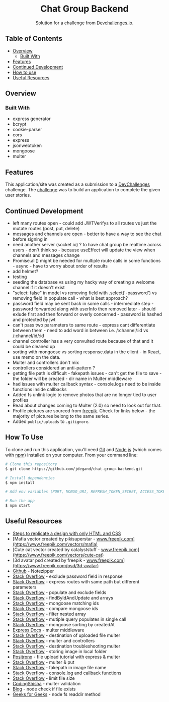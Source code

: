 <h1 align="center">Chat Group Backend</h1>

<div align="center">
   Solution for a challenge from  <a href="https://legacy.devchallenges.io/challenges/UgCqszKR7Q7oqb4kRfI0" target="_blank">Devchallenges.io</a>.
</div>

## Table of Contents

- [Overview](#overview)
  - [Built With](#built-with)
- [Features](#features)
- [Continued Development](#continued-development)
- [How to use](#how-to-use)
- [Useful Resources](#useful-resources)

## Overview

### Built With

- express generator
- bcrypt
- cookie-parser
- cors
- express
- jsonwebtoken
- mongoose
- multer

## Features

This application/site was created as a submission to a [DevChallenges](https://devchallenges.io/challenges) challenge. The [challenge](https://legacy.devchallenges.io/challenges/UgCqszKR7Q7oqb4kRfI0) was to build an application to complete the given user stories.

## Continued Development

- left many routes open - could add JWTVerifys to all routes vs just the mutate routes (post, put, delete)
- messages and channels are open - better to have a way to see the chat before signing in
- need another server (socket.io) ? to have chat group be realtime across users - don't think so - because useEffect will update the view when channels and messages change
- Promise.all() might be needed for multiple route calls in some functions - async - have to worry about order of results
- add helmet?
- testing
- seeding the database vs using my hacky way of creating a welcome channel if it doesn't exist
- "select: false" in model vs removing field with .select('-password') vs removing field in populate call - what is best approach?
- password field may be sent back in some calls - intermediate step - password forwarded along with userInfo then removed later - should exlude first and then forward or overly concerned - password is hashed and protected by jwt
- can't pass two parameters to same route - express cant differentiate between them - need to add word in between i.e. /:channel/:id vs /:channel/id/:id
- channel controller has a very convulted route because of that and it could be cleaned up
- sorting with mongoose vs sorting response.data in the client - in React, use memo on the data.
- Multer and controllers don't mix
- controllers considered an anti-pattern ?
- getting file path is difficult - fakepath issues - can't get the file to save - the folder will be created - dir name in Multer middleware
- had issues with multer callback syntax - console.logs need to be inside functions inside callbacks
- Added fs unlink logic to remove photos that are no longer tied to user profiles
- Read about changes coming to Multer (2.0) so need to look out for that.  
- Profile pictures are sourced from [freepik](https://freepik.com).  Check for links below - the majority of pictures belong to the same series.
- Added `public/uploads` to `.gitignore`.  

## How To Use

To clone and run this application, you'll need [Git](https://git-scm.com) and [Node.js](https://nodejs.org/en/download/) (which comes with [npm](http://npmjs.com)) installed on your computer. From your command line:

```bash
# Clone this repository
$ git clone https://github.com/jdegand/chat-group-backend.git

# Install dependencies
$ npm install

# Add env variables (PORT, MONGO_URI, REFRESH_TOKEN_SECRET, ACCESS_TOKEN_SECRET) and connect to mongo

# Run the app
$ npm start
```

## Useful Resources

- [Steps to replicate a design with only HTML and CSS](https://devchallenges-blogs.web.app/how-to-replicate-design/)
- [Mafia vector created by pikisuperstar - www.freepik.com](https://www.freepik.com/vectors/mafia)
- [Cute cat vector created by catalyststuff - www.freepik.com](https://www.freepik.com/vectors/cute-cat)
- [3d avatar psd created by freepik - www.freepik.com](https://www.freepik.com/psd/3d-avatar)
- [Github](https://github.com/piyush-eon/notezipper) - Notezipper
- [Stack Overflow](https://stackoverflow.com/questions/60323551/how-to-exclude-password-field-in-the-response-in-mongodb) - exclude password field in response
- [Stack Overflow](https://stackoverflow.com/questions/40370363/express-routes-with-same-path-but-different-parameters) - express routes with same path but different parameters
- [Stack Overflow](https://stackoverflow.com/questions/12096262/how-to-protect-the-password-field-in-mongoose-mongodb-so-it-wont-return-in-a-qu) - populate and exclude fields
- [Stack Overflow](https://stackoverflow.com/questions/44860181/mongoose-findbyidandupdate-not-adding-item-in-array) - findByIdAndUpdate and arrays
- [Stack Overflow](https://stackoverflow.com/questions/36193289/moongoose-aggregate-match-does-not-match-ids) - mongoose matching ids
- [Stack Overflow](https://stackoverflow.com/questions/11637353/comparing-mongoose-id-and-strings) - compare mongoose ids
- [Stack Overflow](https://stackoverflow.com/questions/70899119/filter-an-array-to-return-matching-ids-of-a-nested-array-in-javascript) - filter nested array
- [Stack Overflow](https://stackoverflow.com/questions/21069813/mongoose-multiple-query-populate-in-a-single-call) - mutiple query populates in single call
- [Stack Overflow](https://stackoverflow.com/questions/67264632/mongoose-sorting-by-createdat) - mongoose sorting by createdAt
- [Express Docs](http://expressjs.com/en/resources/middleware/multer.html) - multer middleware
- [Stack Overflow](https://stackoverflow.com/questions/27213418/node-js-and-multer-handle-the-destination-of-the-uploaded-file-in-callback-fun) - destination of uploaded file multer
- [Stack Overflow](https://stackoverflow.com/questions/58474765/how-to-call-multer-middleware-inside-a-controller-in-nodejs) - multer and controllers
- [Stack Overflow](https://stackoverflow.com/questions/52206055/nodejs-multer-diskstorage-not-working-why-destination-targeting-temp-folder-an) - destination troubleshooting multer
- [Stack Overflow](https://stackoverflow.com/questions/69347579/multer-didnt-work-for-me-not-storing-image-in-local-folder-or-database) - storing image in local folder
- [Positronx](https://www.positronx.io/react-file-upload-tutorial-with-node-express-and-multer/) - file upload tutorial with express & multer
- [Stack Overflow](https://stackoverflow.com/questions/33976006/multer-wont-recognize-files-with-put) - multer & put
- [Stack Overflow](https://stackoverflow.com/questions/4851595/how-to-resolve-the-c-fakepath) - fakepath in image file name
- [Stack Overflow](https://stackoverflow.com/questions/29317045/why-i-cant-directly-set-console-log-as-callback-function) - console.log and callback functions
- [Stack Overflow](https://stackoverflow.com/questions/34697502/how-to-limit-the-file-size-when-uploading-with-multer) - limit file size 
- [CodingShisha](https://codingshiksha.com/javascript/node-js-multer-file-upload-type-validation-filters-and-limit-file-size-and-error-handling-using-express-full-tutorial-for-beginners-with-examples/) - multer validation
- [Blog](https://sebhastian.com/node-check-if-file-exists/#:~:text=In%20NodeJS%2C%20You%20can%20check,%3D%20require(%22fs%22)%3B) - node check if file exists
- [Geeks for Geeks](https://www.geeksforgeeks.org/node-js-fs-readdir-method/) - node fs readdir method
